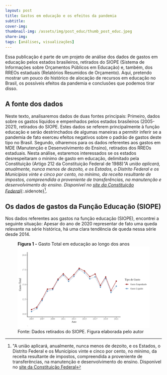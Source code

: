 ```yaml
---
layout: post
title: Gastos em educação e os efeitos da pandemia
subtitle: 
cover-img: 
thumbnail-img: /assets/img/post_educ/thumb_post_educ.jpeg
share-img: 
tags: [análises, visualizações]
---
```



Essa publicação é parte de um projeto de análise dos dados de gastos em educação pelos estados brasileiros, retirados do SIOPE (Sistema de Informações sobre Orçamentos Públicos em Educação) e, também, dos RREOs estaduais (Relatórios Resumidos de Orçamento). Aqui, pretendo mostrar um pouco do histórico de alocação de recursos em educação no Brasil, os possíveis efeitos da pandemia e conclusões que podemos tirar disso.

## A fonte dos dados

Neste texto, analisaremos dados de duas fontes principais: Primeiro, dados sobre os gastos líquidos e empenhados pelos estados brasileiros (2005-2021), retirados do SIOPE. Estes dados se referem principalmente à função educação e serão destrinchados de algumas maneiras a permitir inferir se a pandemia de fato exerceu efeitos negativos sobre o padrão de gastos deste tipo no Brasil. Segundo, olharemos para os dados referentes aos gastos em MDE (Manutenção e Desenvolvimento do Ensino), retirados dos RREOs estaduais. Nesta análise, estaremos interessados se os estados desrespeitaram o mínimo de gasto em educação, delimitado pela Constituição (Artigo 212 da Constituição Federal de 1988)*"A união aplicará, anualmente, nunca menos de dezoito, e os Estados, o Distrito Federal e os Municípios vinte e cinco por cento, no mínimo, da receita resultante de impostos, compreendida a proveniente de transferências, na manutenção e desenvolvimento do ensino. Disponível no [site da Constituição Federal](http://www.planalto.gov.br/ccivil_03/constituicao/constituicao.htm)*{:.sidenote}[^1].

## Os dados de gastos da Função Educação (SIOPE)

Nos dados referentes aos gastos na função educação (SIOPE), encontrei a seguinte situação: Apesar do ano de 2020 representar de fato uma queda relevante na série histórica, há uma clara tendência de queda nessa série desde 2014. 

<figure>
  <figcaption class = "titulofigura"><b> Figura 1 -</b> Gasto Total em educação ao longo dos anos </figcaption>
  <img src="/assets/img/post_educ/gasto_total.png" alt="Figura do Gasto em Educação"/>
  <figcaption class = "rodapefig">Fonte: Dados retirados do SIOPE. Figura elaborada pelo autor</figcaption>
</figure>



[^1]: "A união aplicará, anualmente, nunca menos de dezoito, e os Estados, o Distrito Federal e os Municípios vinte e cinco por cento, no mínimo, da receita resultante de impostos, compreendida a proveniente de transferências, na manutenção e desenvolvimento do ensino. Disponível no [site da Constituição Federal](http://www.planalto.gov.br/ccivil_03/constituicao/constituicao.htm)

